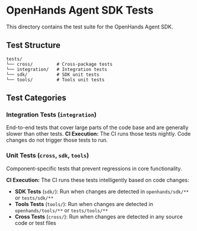 # OpenHands Agent SDK Tests

This directory contains the test suite for the OpenHands Agent SDK.

## Test Structure

```
tests/
└── cross/         # Cross-package tests
└── integration/   # Integration tests
└── sdk/           # SDK unit tests
└── tools/         # Tools unit tests

```

## Test Categories

### Integration Tests (`integration`)

End-to-end tests that cover large parts of the code base and are generally slower than other tests.
**CI Execution:** The CI runs those tests nightly. Code changes do not trigger those tests to run. 

### Unit Tests (`cross`, `sdk`, `tools`)

Component-specific tests that prevent regressions in core functionality.

**CI Execution:** The CI runs these tests intelligently based on code changes:
- **SDK Tests** (`sdk/`): Run when changes are detected in `openhands/sdk/**` or `tests/sdk/**`
- **Tools Tests** (`tools/`): Run when changes are detected in `openhands/tools/**` or `tests/tools/**`
- **Cross Tests** (`cross/`): Run when changes are detected in any source code or test files
